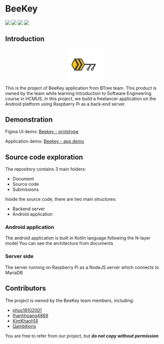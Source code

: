 # BeeKey

<div>
    <img src="https://img.shields.io/badge/Android-3DDC84?style=for-the-badge&logo=android&logoColor=white"/>
    <img src="https://img.shields.io/badge/Node.js-43853D?style=for-the-badge&logo=node.js&logoColor=white"/>
    <img src="https://img.shields.io/badge/Express.js-404D59?style=for-the-badge"/>
    <img src="https://img.shields.io/badge/MySQL-005C84?style=for-the-badge&logo=mysql&logoColor=white"/>
</div>

## Introduction

<p align="center">
    <img style="width: 20%" src="./src/Design/logo_t.png"/>
</p>

This is the project of BeeKey application from BTree team. This product is owned by the team while learning Introduction to Software Engineering course in HCMUS. In this project, we build a freelancer application on the Android platform using Raspberry Pi as a back-end server.

## Demonstration

Figma UI demo: [Beekey - prototype](https://www.youtube.com/watch?v=K6a8ldjBFxM)

Application demo: [Beekey - app demo](https://www.youtube.com/watch?v=wH2CMC9ijt0)

## Source code exploration

The repository contains 3 main folders: 
- Document
- Source code
- Submissions

Inside the source code, there are two main structures: 
- Backend server
- Android application

### Android application

The android application is built in Kotlin language following the N-layer model
You can see the architecture from documents

### Server side

The server running on Raspberry Pi as a NodeJS server which connects to MariaDB

## Contributors

The project is owned by the BeeKey team members, including:

- [phuc16102001](https://github.com/phuc16102001/)
- [thanhhoang4869](https://github.com/thanhhoang4869)
- [KimKhanh14](https://github.com/KimKhanh14)
- [Qambitions](https://github.com/Qambitions)

You are free to refer from our project, but **_do not copy without permission_**
